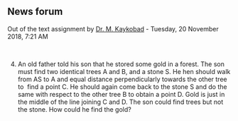 <h2>News forum</h2><a href="https://moodle.cse.buet.ac.bd/user/view.php?id=20&course=382"></a>
Out of the text assignment
by <a href="https://moodle.cse.buet.ac.bd/user/view.php?id=20&course=382">Dr. M. Kaykobad</a> - Tuesday, 20 November 2018, 7:21 AM


 

4. An old father told his son that he stored some gold in a forest. The son must find two identical trees A and B, and a stone S. He hen should walk from AS to A and equal distance perpendicularly towards the other tree to  find a point C. He should again come back to the stone S and do the same with respect to the other tree B to obtain a point D. Gold is just in the middle of the line joining C and D. The son could find trees but not the stone. How could he find the gold? 






